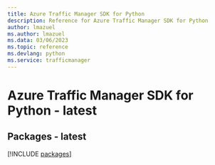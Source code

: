 ```yaml
---
title: Azure Traffic Manager SDK for Python
description: Reference for Azure Traffic Manager SDK for Python
author: lmazuel
ms.author: lmazuel
ms.data: 03/06/2023
ms.topic: reference
ms.devlang: python
ms.service: trafficmanager
---
```

# Azure Traffic Manager SDK for Python - latest
## Packages - latest
[!INCLUDE [packages](traffic-manager-index.md)]